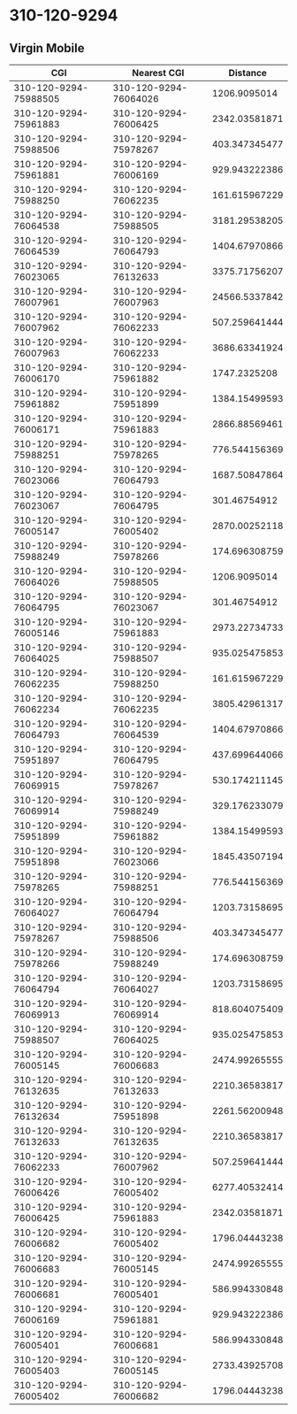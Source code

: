 # 310-120-9294
## Virgin Mobile


| CGI | Nearest CGI | Distance |
|-----|-------------|----------|
| 310-120-9294-75988505 | 310-120-9294-76064026 | 1206.9095014 |
| 310-120-9294-75961883 | 310-120-9294-76006425 | 2342.03581871 |
| 310-120-9294-75988506 | 310-120-9294-75978267 | 403.347345477 |
| 310-120-9294-75961881 | 310-120-9294-76006169 | 929.943222386 |
| 310-120-9294-75988250 | 310-120-9294-76062235 | 161.615967229 |
| 310-120-9294-76064538 | 310-120-9294-75988505 | 3181.29538205 |
| 310-120-9294-76064539 | 310-120-9294-76064793 | 1404.67970866 |
| 310-120-9294-76023065 | 310-120-9294-76132633 | 3375.71756207 |
| 310-120-9294-76007961 | 310-120-9294-76007963 | 24566.5337842 |
| 310-120-9294-76007962 | 310-120-9294-76062233 | 507.259641444 |
| 310-120-9294-76007963 | 310-120-9294-76062233 | 3686.63341924 |
| 310-120-9294-76006170 | 310-120-9294-75961882 | 1747.2325208 |
| 310-120-9294-75961882 | 310-120-9294-75951899 | 1384.15499593 |
| 310-120-9294-76006171 | 310-120-9294-75961883 | 2866.88569461 |
| 310-120-9294-75988251 | 310-120-9294-75978265 | 776.544156369 |
| 310-120-9294-76023066 | 310-120-9294-76064793 | 1687.50847864 |
| 310-120-9294-76023067 | 310-120-9294-76064795 | 301.46754912 |
| 310-120-9294-76005147 | 310-120-9294-76005402 | 2870.00252118 |
| 310-120-9294-75988249 | 310-120-9294-75978266 | 174.696308759 |
| 310-120-9294-76064026 | 310-120-9294-75988505 | 1206.9095014 |
| 310-120-9294-76064795 | 310-120-9294-76023067 | 301.46754912 |
| 310-120-9294-76005146 | 310-120-9294-75961883 | 2973.22734733 |
| 310-120-9294-76064025 | 310-120-9294-75988507 | 935.025475853 |
| 310-120-9294-76062235 | 310-120-9294-75988250 | 161.615967229 |
| 310-120-9294-76062234 | 310-120-9294-76062235 | 3805.42961317 |
| 310-120-9294-76064793 | 310-120-9294-76064539 | 1404.67970866 |
| 310-120-9294-75951897 | 310-120-9294-76064795 | 437.699644066 |
| 310-120-9294-76069915 | 310-120-9294-75978267 | 530.174211145 |
| 310-120-9294-76069914 | 310-120-9294-75988249 | 329.176233079 |
| 310-120-9294-75951899 | 310-120-9294-75961882 | 1384.15499593 |
| 310-120-9294-75951898 | 310-120-9294-76023066 | 1845.43507194 |
| 310-120-9294-75978265 | 310-120-9294-75988251 | 776.544156369 |
| 310-120-9294-76064027 | 310-120-9294-76064794 | 1203.73158695 |
| 310-120-9294-75978267 | 310-120-9294-75988506 | 403.347345477 |
| 310-120-9294-75978266 | 310-120-9294-75988249 | 174.696308759 |
| 310-120-9294-76064794 | 310-120-9294-76064027 | 1203.73158695 |
| 310-120-9294-76069913 | 310-120-9294-76069914 | 818.604075409 |
| 310-120-9294-75988507 | 310-120-9294-76064025 | 935.025475853 |
| 310-120-9294-76005145 | 310-120-9294-76006683 | 2474.99265555 |
| 310-120-9294-76132635 | 310-120-9294-76132633 | 2210.36583817 |
| 310-120-9294-76132634 | 310-120-9294-75951898 | 2261.56200948 |
| 310-120-9294-76132633 | 310-120-9294-76132635 | 2210.36583817 |
| 310-120-9294-76062233 | 310-120-9294-76007962 | 507.259641444 |
| 310-120-9294-76006426 | 310-120-9294-76005402 | 6277.40532414 |
| 310-120-9294-76006425 | 310-120-9294-75961883 | 2342.03581871 |
| 310-120-9294-76006682 | 310-120-9294-76005402 | 1796.04443238 |
| 310-120-9294-76006683 | 310-120-9294-76005145 | 2474.99265555 |
| 310-120-9294-76006681 | 310-120-9294-76005401 | 586.994330848 |
| 310-120-9294-76006169 | 310-120-9294-75961881 | 929.943222386 |
| 310-120-9294-76005401 | 310-120-9294-76006681 | 586.994330848 |
| 310-120-9294-76005403 | 310-120-9294-76005145 | 2733.43925708 |
| 310-120-9294-76005402 | 310-120-9294-76006682 | 1796.04443238 |
